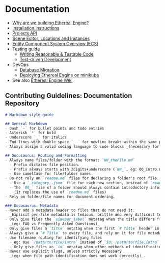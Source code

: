 # Documentation

* [Why are we building Ethereal Engine?](docs/0_start_here.md)
* [Installation instructions](docs/1_installation/readme.md)
* [Projects API](docs/3_concepts/1_projects_api.md)
* [Scene Editor, Locations and Instances](docs/3_concepts/2_editor_scenes_locations.md)
* [Entity Component System Overview (ECS)](docs/3_concepts/3_ecs.md)
* [Testing guide](docs/4_testing/readme.md)
  - [Writing Reasonable & Testable Code](docs/4_testing/2_reasonable_code.md)
  - [Test-driven Development](docs/4_testing/3_test_driven_development.md)
* DevOps
  - [Database Migration](docs/2_devops_deployment/3_feathers_sequelize.md)
  - [Deploying Ethereal Engine on minikube](docs/2_devops_deployment/1_minikube.md)
* See also [Ethereal Engine Wiki](https://github.com/etherealengine/etherealengine/wiki/)

## Contributing Guidelines: Documentation Repository
```md
# Markdown style guide

## General Markdown
- Dash `-` for bullet points and todo entries
- Asterisk `*` for bold
- Underscore `_` for italics
- End lines with double space `  ` for newline breaks within the same paragraph.
- Always assign a valid coding language to code blocks _(necessary for syntax highlighting)_.

## Docusaurus: Routing and Formatting
- Always name files/folder with the format: `NN_theFile.md`
  - Prefix dictates file position.
  - Prefix always starts with 2digits+underscore (`NN_`, eg: 00_intro.md)
  - Use camelCase for file/folder names.
- Do not rely on `readme.md` files for declaring a folder's root file.
  - Use a `_category_.json` file for each new section, instead of `readme.md` files.
  - The `00_` file of a folder should always contain introductory information about the section.
    (It replaces the use of `readme.md` files)
- Rely on folder/file names for document ordering.

### Docusaurus: Metadata
- Never add a metadata header to files that do not need it.
  _Explicit per-file metadata is tedious, brittle and very difficult to maintain_
- Only give files the `sidebar_label` metatag when the title differs from the desired sidebar name. 
  _(eg: FAQ vs Frequently Asked Questions)_
- Only give files a `title` metatag when the first `# Title` header in the file differs from the desired file title.
- Always give a `# Title` to every file, and rely on it for file metadata.
- Use filename routing for identifying files
  - eg: Use `/path/to/file/intro` instead of `id: /path/to/file.intro`
  - Only give files an `id` metatag when other methods of identification would not work.
- Never use explicit slugs, unless strictly necessary
  _(eg: when file path identification does not work correctly)_.
```
